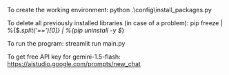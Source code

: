 To create the working environment:
python .\config\install_packages.py

To delete all previously installed libraries (in case of a problem):
pip freeze | %{$_.split('==')[0]} | %{pip uninstall -y $_}

To run the program:
streamlit run main.py

To get free API key for gemini-1.5-flash:
https://aistudio.google.com/prompts/new_chat